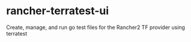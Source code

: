 # rancher-terratest-ui

Create, manage, and run go test files for the Rancher2 TF provider using terratest
